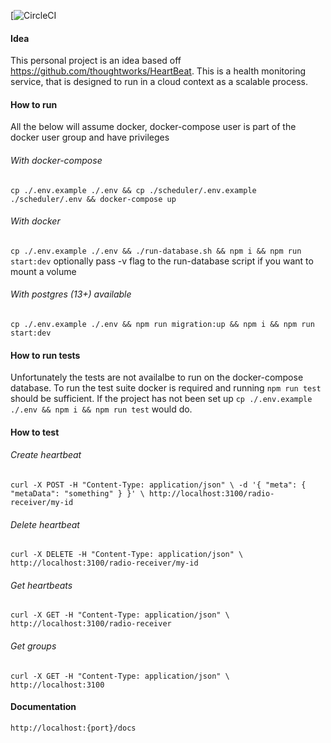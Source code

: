 [![CircleCI]()

#### Idea

This personal project is an idea based off https://github.com/thoughtworks/HeartBeat. This is a health monitoring service, that is designed to run in a cloud context as a scalable process. 

#### How to run

All the below will assume docker, docker-compose user is part of the docker user group and have privileges

###### With docker-compose

`cp ./.env.example ./.env && cp ./scheduler/.env.example ./scheduler/.env && docker-compose up`

###### With docker

`cp ./.env.example ./.env && ./run-database.sh && npm i && npm run start:dev` optionally pass -v flag to the run-database script if you want to mount a volume

###### With postgres (13+) available

`cp ./.env.example ./.env && npm run migration:up && npm i && npm run start:dev`

#### How to run tests

Unfortunately the tests are not availalbe to run on the docker-compose database. To run the test suite docker is required and running `npm run test` should be sufficient. If the project has not been set up `cp ./.env.example ./.env && npm i && npm run test` would do.

#### How to test

###### Create heartbeat

`curl -X POST -H "Content-Type: application/json" \ -d '{ "meta": { "metaData": "something" } }' \ http://localhost:3100/radio-receiver/my-id`

###### Delete heartbeat

`curl -X DELETE -H "Content-Type: application/json" \ http://localhost:3100/radio-receiver/my-id`

###### Get heartbeats

`curl -X GET -H "Content-Type: application/json" \ http://localhost:3100/radio-receiver`

###### Get groups

`curl -X GET -H "Content-Type: application/json" \ http://localhost:3100`

#### Documentation

`http://localhost:{port}/docs`
